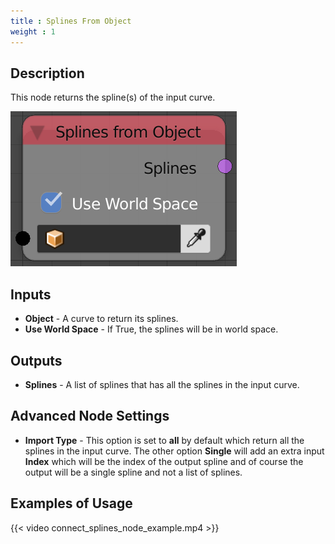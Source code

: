 ```yaml
---
title : Splines From Object
weight : 1
---
```


## Description

This node returns the spline(s) of the input curve.

![image](splines_from_object_node.png)

## Inputs

- **Object** - A curve to return its splines.
- **Use World Space** - If True, the splines will be in world space.

## Outputs

- **Splines** - A list of splines that has all the splines in the
    input curve.

## Advanced Node Settings

- **Import Type** - This option is set to **all** by default which
    return all the splines in the input curve. The other option
    **Single** will add an extra input **Index** which will be the index
    of the output spline and of course the output will be a single
    spline and not a list of splines.

## Examples of Usage

{{< video connect_splines_node_example.mp4 >}}

